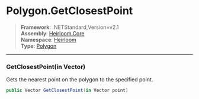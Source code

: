# Polygon.GetClosestPoint

> **Framework**: .NETStandard,Version=v2.1  
> **Assembly**: [Heirloom.Core][0]  
> **Namespace**: [Heirloom][0]  
> **Type**: [Polygon][1]  

--------------------------------------------------------------------------------

### GetClosestPoint(in Vector)

Gets the nearest point on the polygon to the specified point.

```cs
public Vector GetClosestPoint(in Vector point)
```

[0]: ../Heirloom.Core.md
[1]: Heirloom.Polygon.md
